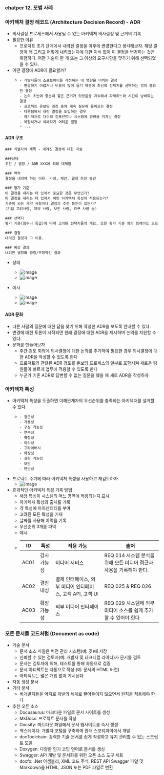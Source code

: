 ### chatper 12. 모범 사례

### 아키텍처 결정 레코드 (Architecture Decision Record) - ADR

- 의사결정 프로세스에서 사용될 수 있는 아키텍처 의사결정 및 근거의 기록
- 필요한 이유
  - 프로덕트 초기 단계에서 내려진 결정을 이후에 변경한다고 생각해보자. 해당 결정이 왜 그리고 어떻게 내려졌는지에 대한 지식 없이 이 결정을 변경하는 것은 위험하다. 어떤 기술이 한 개 또는 그 이상의 요구사항을 맞추기 위해 선택되었을 수 있다.
- 어떤 결정에 ADR이 필요할까?
  - ```
    - 개발자들이 소프트웨어를 작성하는 데 영향을 미치는 결정
    - 변경하기 어렵거나 비용이 많이 들기 때문에 최선의 선택지를 선택하는 것이 중요한 결정
    - 논의 초반에 충분히 좋은 근거가 있었음을 계속해서 파악하느라 시간이 낭비되는 결정
    - 프로젝트 온보딩 과정 중에 계속 질문이 들어오는 결정
    - 다른팀에서 내린 결정을 도입하는 경우
    - 장기적으로 다수의 컴포넌트나 시스템에 영향을 미치는 결정
    - 복잡하거나 이해하기 어려운 결정
    - ...
    ```
    
#### ADR 구조
```
### 식별자와 제목 - 내려진 결정에 대한 지술

###상태
초안 / 결정 / ADR-XXX에 의해 대체됨

### 맥락
결정을 내려야 하는 이유. 가정, 제안, 결정 추진 동인

### 평가 기준
이 결정을 내리는 데 있어서 중요한 것은 무엇인가?
이 결정을 내리는 데 있어서 어떤 아키텍처 특성이 적용되는가?
기준이 되는 제약 사항이나 결정의 추진 동인이 있는가?
(기업 고려사항, 제약 사항, 보안 사항, 요구 사항 등)

### 선택지
평가 기준(점수나 등급)에 따라 고려된 선택지들의 개요, 또한 평가 기준 외의 트레이드 오프

### 결정
내려진 결정과 그 이유.

### 예상 결과
내려진 결정의 긍정/부정적인 결과
```

- 상태
  - ![image](https://github.com/user-attachments/assets/cee22ef1-1889-4414-9719-f4d30709ce45)
  - ![image](https://github.com/user-attachments/assets/2086c8b2-10dd-45c5-aaff-14a1be3a712e)

- 예시
  - ![image](https://github.com/user-attachments/assets/e280b902-ff54-4ef1-a90f-4d91d70939e0)
  - ![image](https://github.com/user-attachments/assets/0934f175-d1b5-48be-8275-b3c5d1bc1298)
 
#### ADR 문화
- 다른 사람의 질문에 대한 답을 찾기 위해 작성한 ADR을 보도록 안내할 수 있다.
- 변경에 대한 토론이 시작되면 원래 결정에 대한 ADR을 제시하며 논의를 지원할 수 있다.
- 문화를 만들어보자
  - 주간 검토 회의에 의사결정에 대한 논의를 추가하여 필요한 경우 의사결정에 대한 ADR을 작성할 수 있도록 한다
  - 프로덕트와 관련된 ADR 검토를 온보딩 프로세스의 일부로 포함시켜 새로운 팀원들이 빠르게 업무에 적응할 수 있도록 한다
  - 누군가 기존 ADR로 답변할 수 없는 질문을 했을 때 새로 ADR을 작성하자

### 아키텍처 특성
- 아키텍처 특성을 도출하면 이해관계자의 우선순위를 충족하는 아키텍처를 설계할 수 있다.
  - ```
    - 접근성
    - 가용성
    - 구성 가능성
    - 연속성
    - 확장성
    - 이식성
    - 프라이버시
    - 확장성
    - 실현 가능성
    - 보안
    - 단순성
    ```
- 프로덕트 주기에 따라 아키텍처 특성을 사용하고 재검토하자
  - ![image](https://github.com/user-attachments/assets/05cd658d-0fe4-416e-af7c-c5f2f09b0503)
- 효과적인 아키텍처 특성 기록 방법
  - 해당 특성이 시스템의 어느 영역에 적용되는지 표시
  - 아키텍처 특성의 출처를 기록
  - 각 특성에 아이덴티티를 부여
  - 고려된 모든 특성을 기재
  - 날짜를 사용해 이력을 기록
  - 우선순위 3개를 파악
  - 예시
  - | ID   | 특성            | 적용 가능                                    | 출처                                                             |
    | --- | --- | --- | --- |
    | AC01 | 감사 가능성 | 미디어 서비스                              | REQ 014 시스템 분석을 위해 모든 미디어 접근과 사용을 기록해야 한다. |
    | AC02 | 결함 내성   | 결제 인터페이스, 외부 미디어 인터페이스, 고객 API, 고객 UI | REQ 025 & REQ 026                                                |
    | AC03 | 확장 가능성 | 외부 미디어 인터페이스                     | REQ 029 시스템에 외부 미디어 소스를 쉽게 추가할 수 있어야 한다     |


### 모든 문서를 코드처럼 (Document as code)
- 기술 문서
  - 문서 소스 파일은 버전 관리 시스템(예: 깃)에 저장
  - 신뢰할 수 있는 검토자(예: 개발자 및 테크니컬 라이터)가 문서를 검토
  - 문서는 검토자에 의해, 테스트를 통해 자동으로 검증
  - 문서 아티팩트는 자동으로 작성 (예: 문서의 HTML 버전)
  - 아티팩트는 많은 개입 없이 게시된다
- 자동 생성 문서
- 기타 문서
  - 비개발자들을 억지로 개발의 세계로 끌어들이지 않으면서 원칙을 적용해야 한다
- 추천 오픈 소스
  - Docusaurus: 마크다운 파일로 문서 사이트를 생성
  - MkDocs: 프로젝트 문서를 작성
  - Docsify: 마트다운 파일에서 문서 웹사이트를 즉시 생성
  - 백스테이지: 개발자 포털을 구축하며 원래 스포티파이에서 개발
  - docToolchain: 강력한 기술 문서를 쉽게 작성하고 유지 관리할 수 있는 스크립트 모음
  - Doxygen: 다양한 인기 코딩 언어로 문서를 생성
  - Swagger: API 개발 및 문서화를 위한 오픈 소스 도구 세트
  - docfx: .Net 어셈블리, XML 코드 주석, REST API Swagger 파일 및 Markdown을 HTML, JSON 또는 PDF 파일로 변환

